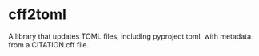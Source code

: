# cff2toml
A library that updates TOML files, including pyproject.toml, with metadata from a CITATION.cff file.
